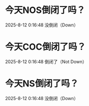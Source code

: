 # 今天NOS倒闭了吗？

2025-8-12 0:16:48 没倒闭（Down）

# 今天COC倒闭了吗？

2025-8-12 0:16:48 倒闭了（Not Down）

# 今天NS倒闭了吗？

2025-8-12 0:16:48 没倒闭（Down）

